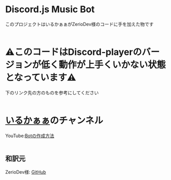 # Discord.js Music Bot
このプロジェクトはいるかぁぁがZerioDev様のコードに手を加えた物です
<br>
<br>
<h1>
⚠️このコードはDiscord-playerのバージョンが低く動作が上手くいかない状態となっています⚠️
</h1>
下のリンク先の方のものを参考にしてください
<br>
<br>
<h1><a href="https://www.youtube.com/channel/UCO_s3V8FHioTQRBvJB0wsOQ">いるかぁぁ</a>のチャンネル</h1>
YouTube:<a href="https://youtu.be/ycjxnssaVU8">Botの作成方法</a>
<br>
<br>
<h2>和訳元</h2>
ZerioDev様: <a href="https://github.com/ZerioDev">GitHub</a>
<br>
